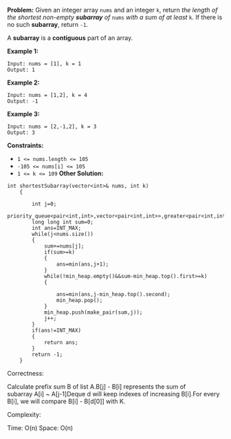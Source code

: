 **Problem:**
Given an integer array `nums` and an integer `k`, return *the length of the shortest non-empty **subarray** of* `nums` *with a sum of at least* `k`. If there is no such **subarray**, return `-1`.

A **subarray** is a **contiguous** part of an array.

 

**Example 1:**

```
Input: nums = [1], k = 1
Output: 1
```

**Example 2:**

```
Input: nums = [1,2], k = 4
Output: -1
```

**Example 3:**

```
Input: nums = [2,-1,2], k = 3
Output: 3
```

 

**Constraints:**

- `1 <= nums.length <= 105`
- `-105 <= nums[i] <= 105`
- `1 <= k <= 109`
**Other Solution:**
```
int shortestSubarray(vector<int>& nums, int k)
    {
        
        int j=0;
        priority_queue<pair<int,int>,vector<pair<int,int>>,greater<pair<int,int>>>min_heap;
        long long int sum=0;
        int ans=INT_MAX;
        while(j<nums.size())
        {
            sum+=nums[j];
            if(sum>=k)
            {
                ans=min(ans,j+1);
            }
            while(!min_heap.empty()&&sum-min_heap.top().first>=k)
            {
               
                ans=min(ans,j-min_heap.top().second);
                min_heap.pop();
            }
            min_heap.push(make_pair(sum,j));
            j++;
        }
        if(ans!=INT_MAX)
        {
            return ans;
        }
        return -1;
    }
```
Correctness:

Calculate prefix sum B of list A.B[j] - B[i] represents the sum of subarray A[i] ~ A[j-1]Deque d will keep indexes of increasing B[i].For every B[i], we will compare B[i] - B[d[0]] with K.

Complexity:

Time: O(n)
Space: O(n)